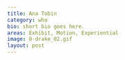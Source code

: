```yaml
---
title: Ana Tobin
category: who
bio: short bio goes here.
areas: Exhibit, Motion, Experiential
image: 8-drake_02.gif
layout: post
---
```


